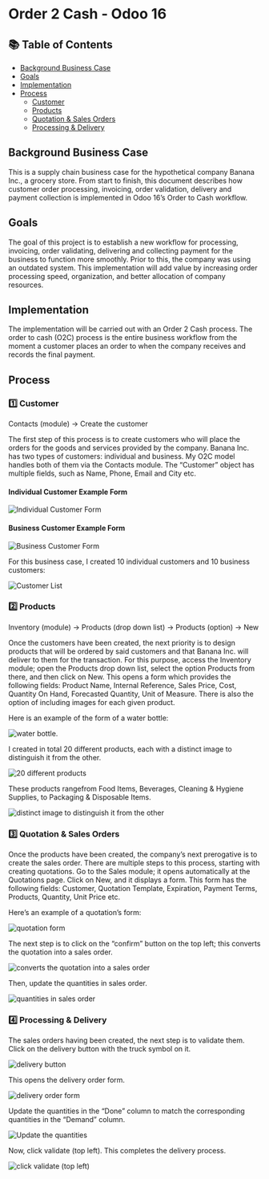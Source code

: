 # Order 2 Cash - Odoo 16

<!-- It's common to insert a short (1-2 sentence) summary of the project here -->

## 📚 Table of Contents

- [Background Business Case](#background-business-case)
- [Goals](#goals)
- [Implementation](#implementation)
- [Process](#process)
  - [Customer](#1️⃣-customer)
  - [Products](#2️⃣-products)
  - [Quotation & Sales Orders](#3️⃣-quotation--sales-orders)
  - [Processing & Delivery](#4️⃣-processing--delivery)

## Background Business Case

This is a supply chain business case for the hypothetical company Banana Inc., a grocery store. From start to finish, this document describes how customer order processing, invoicing, order validation, delivery and payment collection is implemented in Odoo 16’s Order to Cash workflow.

## Goals

The goal of this project is to establish a new workflow for processing, invoicing, order validating, delivering and collecting payment for the business to function more smoothly. Prior to this, the company was using an outdated system. This implementation will add value by increasing order processing speed, organization, and better allocation of company resources.

## Implementation

The implementation will be carried out with an Order 2 Cash process. The order to cash (O2C) process is the entire business workflow from the moment a customer places an order to when the company receives and records the final payment.

## Process

### 1️⃣ Customer

Contacts (module) → Create the customer

The first step of this process is to create customers who will place the orders for the goods and services provided by the company. Banana Inc. has two types of customers: individual and business. My O2C model handles both of them via the Contacts module. The “Customer” object has multiple fields, such as Name, Phone, Email and City etc.

#### Individual Customer Example Form

![Individual Customer Form](./Screenshots/Individual_customer.png "Individual Customer Form")

#### Business Customer Example Form

![Business Customer Form](./Screenshots/Business_customer.png "Business Customer Form")

For this business case, I created 10 individual customers and 10 business customers:

![Customer List](./Screenshots/Customer_list.png "Customer List")

### 2️⃣ Products

Inventory (module) → Products (drop down list) → Products (option) → New

Once the customers have been created, the next priority is to design products that will be ordered by said customers and that Banana Inc. will deliver to them for the transaction. For this purpose, access the Inventory module; open the Products drop down list, select the option Products from there, and then click on New. This opens a form which provides the following fields: Product Name, Internal Reference, Sales Price, Cost, Quantity On Hand, Forecasted Quantity, Unit of Measure. There is also the option of including images for each given product.

Here is an example of the form of a water bottle:

![water bottle](./Screenshots/Bottled_Water.png "Bottled Water").

I created in total 20 different products, each with a distinct image to distinguish it from the other. 

![20 different products](./Screenshots/Products_list.png "Products List")

These products rangefrom Food Items, Beverages, Cleaning & Hygiene Supplies, to Packaging & Disposable Items.

![distinct image to distinguish it from the other](./Screenshots/Products_list_images.png "Products List Images")

### 3️⃣ Quotation & Sales Orders

Once the products have been created, the company’s next prerogative is to create the sales order. There are multiple steps to this process, starting with creating quotations. Go to the Sales module; it opens automatically at the Quotations page. Click on New, and it displays a form. This form has the following fields: Customer, Quotation Template, Expiration, Payment Terms, Products, Quantity, Unit Price etc.

Here’s an example of a quotation’s form:

![quotation form](./Screenshots/Quotation_form.png "Quotation Form")

The next step is to click on the “confirm” button on the top left; this converts the quotation into a sales order.

![converts the quotation into a sales order](./Screenshots/Sales_order_form.png)

Then, update the quantities in sales order.

![quantities in sales order](./Screenshots/SO_form_quantity_updated.png)

### 4️⃣ Processing & Delivery

The sales orders having been created, the next step is to validate them. Click on the delivery button with the truck symbol on it.

![delivery button](./Screenshots/Delivery_symbol.png)

This opens the delivery order form.

![delivery order form](./Screenshots/Delivery_order_form.png)

Update the quantities in the “Done” column to match the corresponding quantities in the “Demand” column.

![Update the quantities](./Screenshots/Delivery_quantity.png)

Now, click validate (top left). This completes the delivery process.

![click validate (top left)](./Screenshots/Delivery_validate.png)

